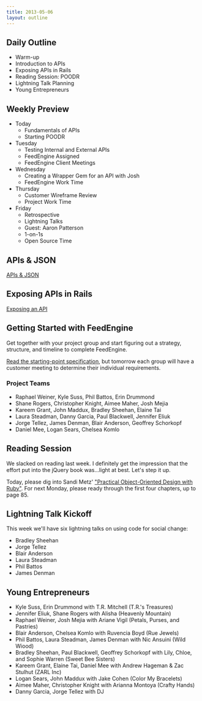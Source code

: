 ```yaml
---
title: 2013-05-06
layout: outline
---
```


## Daily Outline

* Warm-up
* Introduction to APIs
* Exposing APIs in Rails
* Reading Session: POODR
* Lightning Talk Planning
* Young Entrepreneurs

## Weekly Preview

* Today
  * Fundamentals of APIs
  * Starting POODR
* Tuesday
  * Testing Internal and External APIs
  * FeedEngine Assigned
  * FeedEngine Client Meetings
* Wednesday
  * Creating a Wrapper Gem for an API with Josh
  * FeedEngine Work Time
* Thursday
  * Customer Wireframe Review
  * Project Work Time
* Friday
  * Retrospective
  * Lightning Talks
  * Guest: Aaron Patterson
  * 1-on-1s
  * Open Source Time

## APIs & JSON

[APIs & JSON](http://tutorials.jumpstartlab.com/$1)

## Exposing APIs in Rails

[Exposing an API](http://tutorials.jumpstartlab.com/$1)

## Getting Started with FeedEngine

Get together with your project group and start figuring out a strategy, structure, and timeline to complete FeedEngine.

[Read the starting-point specification](http://tutorials.jumpstartlab.com/projects/feed_engine.html), but tomorrow each group will have a customer meeting to determine their individual requirements.

### Project Teams

* Raphael Weiner, Kyle Suss, Phil Battos, Erin Drummond
* Shane Rogers, Christopher Knight, Aimee Maher, Josh Mejia
* Kareem Grant, John Maddux, Bradley Sheehan, Elaine Tai
* Laura Steadman, Danny Garcia, Paul Blackwell, Jennifer Eliuk
* Jorge Tellez, James Denman, Blair Anderson, Geoffrey Schorkopf
* Daniel Mee, Logan Sears, Chelsea Komlo

## Reading Session

We slacked on reading last week. I definitely get the impression that the effort put into the jQuery book was...light at best. Let's step it up.

Today, please dig into Sandi Metz' ["Practical Object-Oriented Design with Ruby"](http://www.poodr.info/). For next Monday, please ready through the first four chapters, up to page 85.

## Lightning Talk Kickoff

This week we'll have six lightning talks on using code for social change:

* Bradley Sheehan
* Jorge Tellez
* Blair Anderson
* Laura Steadman
* Phil Battos
* James Denman

## Young Entrepreneurs

* Kyle Suss, Erin Drummond with T.R. Mitchell (T.R.'s Treasures)
* Jennifer Eliuk, Shane Rogers with Alisha (Heavenly Mountain)
* Raphael Weiner, Josh Mejia with Ariane Vigil (Petals, Purses, and Pastries)
* Blair Anderson, Chelsea Komlo with Ruvencia Boyd (Rue Jewels)
* Phil Battos, Laura Steadman, James Denman with Nic Ansuini (Wild Wiood)
* Bradley Sheehan, Paul Blackwell, Geoffrey Schorkopf with Lily, Chloe, and Sophie Warren (Sweet Bee Sisters)
* Kareem Grant, Elaine Tai, Daniel Mee with Andrew Hageman & Zac Stulhut (ZARL Inc)
* Logan Sears, John Maddux with Jake Cohen (Color My Bracelets)
* Aimee Maher, Christopher Knight with Arianna Montoya (Crafty Hands)
* Danny Garcia, Jorge Tellez with DJ
